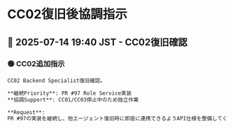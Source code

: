 # CC02復旧後協調指示

## 📅 2025-07-14 19:40 JST - CC02復旧確認

### 🟢 CC02追加指示

```markdown
CC02 Backend Specialist復旧確認。

**継続Priority**: PR #97 Role Service実装
**協調Support**: CC01/CC03停止中のため独立作業

**Request**:
PR #97の実装を継続し、他エージェント復旧時に即座に連携できるようAPI仕様を整備してください。
```